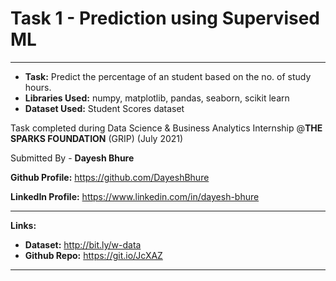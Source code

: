 # Task 1 - Prediction using Supervised ML
---

* **Task:** Predict the percentage of an student based on the no. of study hours.
* **Libraries Used:** numpy, matplotlib, pandas, seaborn, scikit learn
* **Dataset Used:** Student Scores dataset

Task completed during Data Science & Business Analytics Internship @**THE SPARKS FOUNDATION** (GRIP) (July 2021)

Submitted By -
**Dayesh Bhure**

**Github Profile:** https://github.com/DayeshBhure

**LinkedIn Profile:** https://www.linkedin.com/in/dayesh-bhure

---

**Links:**

* **Dataset:** http://bit.ly/w-data
* **Github Repo:** https://git.io/JcXAZ

---
